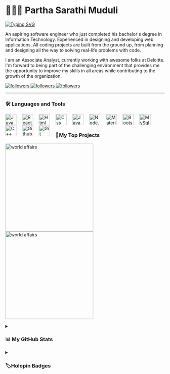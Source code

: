 # 👨🏻‍💻 Partha Sarathi Muduli

[![Typing SVG](https://readme-typing-svg.demolab.com?font=Fira+Code&weight=600&size=23&duration=2000&pause=1000&color=8868F7&width=435&lines=Aspiring+Software+Engineer;Web+Developer;Gamer;Video+Editor)](https://git.io/typing-svg)

An aspiring software engineer who just completed his bachelor's degree in Information Technology.
Experienced in designing and developing web applications. All coding projects are built from the ground up, from planning and designing all the way to solving real-life problems with code.

I am an Associate Analyst, currently working with awesome folks at Deloitte. I'm forward to being part of the challenging environment that provides me the opportunity to improve my skills in all areas while contributing to the growth of the organization.

<p align="left">
        <!-- <a href="https://github.com/partha7978?tab=repositories&sort=stargazers">
         <img alt="total stars" title="Total stars on GitHub" src="https://custom-icon-badges.demolab.com/github/stars/partha7978?color=6A4DFF&style=for-the-badge&labelColor=6A4DFF&logo=star"/>
        </a>
        <a href="https://github.com/partha7978?tab=followers">
         <img alt="followers" title="Follow me on Github" src="https://custom-icon-badges.demolab.com/github/followers/partha7978?color=FF7070&labelColor=FF7070&style=for-the-badge&logo=person-add&label=Follow&logoColor=white"/> -->
        </a>
        <a href="mailto:parthasarathimuduli10@gmail.com">
         <img alt="followers" title="Send an email" src="https://custom-icon-badges.demolab.com/badge/Email-orange?style=for-the-badge&logo=gmail1&logoColor=white&labelColor=FF2929 &color=FF2929 "/>
        </a>
        <a href="https://www.linkedin.com/in/partha-sarathi-muduli-1738921b9/">
         <img alt="followers" title="Linkedin" src="https://custom-icon-badges.demolab.com/badge/Linkedin-orange?style=for-the-badge&logo=linkedin&logoColor=white&labelColor=3898FF&color=3898FF"/>
        </a>
        <a href="https://www.instagram.com/parth.a___/">
         <img alt="followers" title="Instagram" src="https://custom-icon-badges.demolab.com/badge/Instagram-orange?style=for-the-badge&logo=instagram&logoColor=white&labelColor=FF149D&color=FF149D"/>
        </a>
</p>

---

### 🛠️ Languages and Tools

<img align="left" alt="Java" width="35px" style="padding-right:15px;"  src="https://cdn.jsdelivr.net/gh/devicons/devicon/icons/java/java-original.svg"/>

<img align="left" alt="React" width="35px" style="padding-right:15px;"  src="https://cdn.jsdelivr.net/gh/devicons/devicon/icons/react/react-original.svg" />

<img align="left" alt="Html" width="35px" style="padding-right:15px;"  src="https://cdn.jsdelivr.net/gh/devicons/devicon/icons/html5/html5-original.svg" />

<img align="left" alt="Css" width="35px" style="padding-right:15px;"  src="https://cdn.jsdelivr.net/gh/devicons/devicon/icons/css3/css3-original.svg" />

<img align="left" alt="JavaScript" width="35px" style="padding-right:15px;"  src="https://cdn.jsdelivr.net/gh/devicons/devicon/icons/javascript/javascript-original.svg" />

<img align="left" alt="Node.js" width="35px" style="padding-right:15px;" src="https://cdn.jsdelivr.net/gh/devicons/devicon/icons/nodejs/nodejs-original.svg" />
          
<img align="left" alt="Material UI" width="35px" style="padding-right:15px;"  src="https://cdn.jsdelivr.net/gh/devicons/devicon/icons/materialui/materialui-original.svg" />

<img align="left" alt="Bootstrap" width="35px" style="padding-right:15px;"  src="https://cdn.jsdelivr.net/gh/devicons/devicon/icons/bootstrap/bootstrap-original.svg" />

<img align="left" alt="MySql" width="35px" style="padding-right:15px;"  src="https://cdn.jsdelivr.net/gh/devicons/devicon/icons/mysql/mysql-original-wordmark.svg" />

<img align="left" alt="C++" width="35px" style="padding-right:15px;" src="https://cdn.jsdelivr.net/gh/devicons/devicon/icons/cplusplus/cplusplus-original.svg" />
          
<img align="left" alt="Github" width="35px" style="padding-right:15px;"  src="https://cdn.jsdelivr.net/gh/devicons/devicon/icons/github/github-original.svg" />

<img align="left" alt="Git" width="35px" style="padding-right:15px;"  src="https://cdn.jsdelivr.net/gh/devicons/devicon/icons/git/git-original.svg" />

<br/>
<br/>

### 📘My Top Projects

<p align="left">
    <a href="https://github.com/partha7978/world-affairs"><img width="278" src="https://denvercoder1-github-readme-stats.vercel.app/api/pin/?username=partha7978&repo=world-affairs&theme=react&bg_color=1F222E&title_color=F85D7F&hide_border=true&icon_color=F8D866&show_icons=false" alt="world affairs"></a>
    <a href="https://github.com/partha7978/portfolio"><img width="278" src="https://denvercoder1-github-readme-stats.vercel.app/api/pin/?username=partha7978&repo=portfolio&theme=react&bg_color=1F222E&title_color=F85D7F&hide_border=true&icon_color=F8D866&show_icons=false" alt="world affairs"></a>
</p>

<details> 
    <summary><h3>📊 My GitHub Stats</h3></summary>

  <h3>🔥 Streak Stats</h3>
    <p>
        <a href="https://github.com/partha7978/github-readme-streak-stats">
            <img title="🔥 Get streak stats for your profile at git.io/streak-stats" alt="DenverCoder1's streak" src="https://streak-stats.demolab.com/?user=partha7978&theme=monokai-metallian&hide_border=true"/>
        </a>
    </p>

  <h3>💻 GitHub Profile Stats</h3>

  <a href="https://github.com/partha7978"><img alt="Partha's Github Stats" src="https://denvercoder1-github-readme-stats.vercel.app/api/?username=partha7978&show_icons=true&include_all_commits=true&count_private=true&theme=react&hide_border=true&bg_color=1F222E&title_color=F85D7F&icon_color=F8D866" height="192px"/></a>

  <a href="https://github.com/partha7978"><img alt="Partha's Top Languages" src="https://github-readme-stats.vercel.app/api/top-langs/?username=partha7978&langs_count=8&layout=compact&theme=react&hide_border=true&bg_color=1F222E&title_color=F85D7F&icon_color=F8D866&hide=Jupyter%20Notebook" height="192px"/></a>

  <br/>

  <a href="https://github.com/partha7978"><img alt="Partha's Activity Graph" src="https://github-readme-activity-graph.cyclic.app/graph/?username=partha7978&bg_color=1F222E&color=F8D866&line=F85D7F&point=FFFFFF&hide_border=true" /></a>

</details>

<details>
    <summary><h3>🏷️Holopin Badges</h3></summary>
    
  [![An image of @parth_a's Holopin badges, which is a link to view their full Holopin profile](https://holopin.me/parth_a)](https://holopin.io/@parth_a)
</details>
